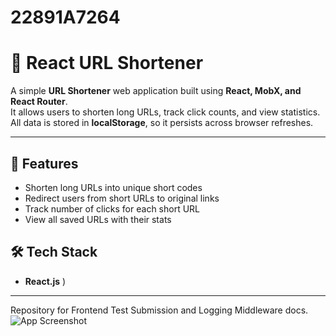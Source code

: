 # 22891A7264
# 🔗 React URL Shortener

A simple **URL Shortener** web application built using **React, MobX, and React Router**.  
It allows users to shorten long URLs, track click counts, and view statistics.  
All data is stored in **localStorage**, so it persists across browser refreshes.

---

## 🚀 Features
- Shorten long URLs into unique short codes
- Redirect users from short URLs to original links
- Track number of clicks for each short URL
- View all saved URLs with their stats

## 🛠️ Tech Stack
- **React.js**
)

---




Repository for Frontend Test Submission and Logging Middleware docs.
![App Screenshot](images/screenshot1.png)
